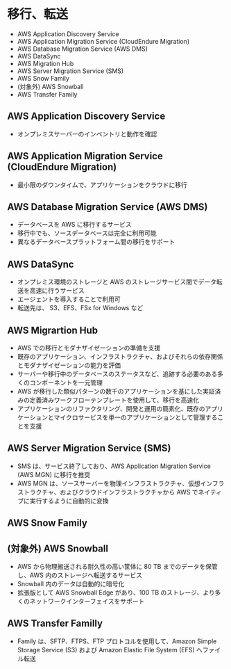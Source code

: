# 移行、転送

* AWS Application Discovery Service
* AWS Application Migration Service (CloudEndure Migration)
* AWS Database Migration Service (AWS DMS)
* AWS DataSync
* AWS Migration Hub
* AWS Server Migration Service (SMS)
* AWS Snow Family
* (対象外) AWS Snowball
* AWS Transfer Family

## AWS Application Discovery Service
* オンプレミスサーバーのインベントリと動作を確認

## AWS Application Migration Service (CloudEndure Migration)
* 最小限のダウンタイムで、アプリケーションをクラウドに移行

## AWS Database Migration Service (AWS DMS)
* データベースを AWS に移行するサービス
* 移行中でも、ソースデータベースは完全に利用可能
* 異なるデータベースプラットフォーム間の移行をサポート

## AWS DataSync
* オンプレミス環境のストレージと AWS のストレージサービス間でデータ転送を高速に行うサービス
* エージェントを導入することで利用可
* 転送先は、 S3、EFS、FSx for Windows など

## AWS Migrartion Hub
* AWS での移行とモダナザイゼーションの準備を支援
* 既存のアプリケーション、インフラストラクチャ、およびそれらの依存関係とモダナザイゼーションの能力を評価
* サーバーや移行中のデータベースのステータスなど、追跡する必要のある多くのコンポーネントを一元管理
* AWS が移行した類似パターンの数千のアプリケーションを基にした実証済みの定義済みワークフローテンプレートを使用して、移行を高速化
* アプリケーションのリファクタリング、開発と運用の簡素化、既存のアプリケーションとマイクロサービスを単一のアプリケーションとして管理することを支援

## AWS Server Migration Service (SMS)
* SMS は、サービス終了しており、AWS Application Migration Service (AWS MGN) に移行を推奨
* AWS MGN は、ソースサーバーを物理インフラストラクチャ、仮想インフラストラクチャ、およびクラウドインフラストラクチャから AWS でネイティブに実行するように自動的に変換

## AWS Snow Family

## (対象外) AWS Snowball
* AWS から物理搬送される耐久性の高い筐体に 80 TB までのデータを保管し、AWS 内のストレージへ転送するサービス
* Snowball 内のデータは自動的に暗号化
* 拡張版として AWS Snowball Edge があり、100 TB のストレージ、より多くのネットワークインターフェイスをサポート

## AWS Transfer Familly
* Family は、SFTP、FTPS、FTP プロトコルを使用して、Amazon Simple Storage Service (S3) および Amazon Elastic File System (EFS) へファイル転送